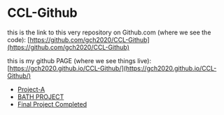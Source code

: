 # CCL-Github
 

this is the link to this very repository on Github.com (where we see the code): [https://github.com/gch2020/CCL-Github](https://github.com/gch2020/CCL-Github)
 
this is my github PAGE (where we see things live): [https://gch2020.github.io/CCL-Github/](https://gch2020.github.io/CCL-Github/)

- [Project-A](Project-A)
- [BATH PROJECT](particleworld-template)
- [Final Project Completed](FinalProj)

  
